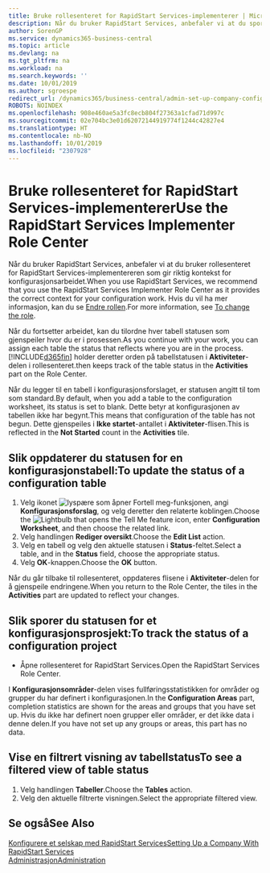 ```yaml
---
title: Bruke rollesenteret for RapidStart Services-implementerer | Microsoft-dokumentasjon
description: Når du bruker RapidStart Services, anbefaler vi at du sporer arbeidet og bruker rollesenteret for RapidStart Services-implementereren som gir riktig kontekst for konfigurasjonsarbeidet.
author: SorenGP
ms.service: dynamics365-business-central
ms.topic: article
ms.devlang: na
ms.tgt_pltfrm: na
ms.workload: na
ms.search.keywords: ''
ms.date: 10/01/2019
ms.author: sgroespe
redirect_url: /dynamics365/business-central/admin-set-up-company-configuration
ROBOTS: NOINDEX
ms.openlocfilehash: 908e460ae5a3fc8ecb804f27363a1cfad71d997c
ms.sourcegitcommit: 02e704bc3e01d62072144919774f1244c42827e4
ms.translationtype: HT
ms.contentlocale: nb-NO
ms.lasthandoff: 10/01/2019
ms.locfileid: "2307928"
---
```

# <a name="use-the-rapidstart-services-implementer-role-center"></a><span data-ttu-id="0618d-103">Bruke rollesenteret for RapidStart Services-implementerer</span><span class="sxs-lookup"><span data-stu-id="0618d-103">Use the RapidStart Services Implementer Role Center</span></span>
<span data-ttu-id="0618d-104">Når du bruker RapidStart Services, anbefaler vi at du bruker rollesenteret for RapidStart Services-implementereren som gir riktig kontekst for konfigurasjonsarbeidet.</span><span class="sxs-lookup"><span data-stu-id="0618d-104">When you use RapidStart Services, we recommend that you use the RapidStart Services Implementer Role Center as it provides the correct context for your configuration work.</span></span> <span data-ttu-id="0618d-105">Hvis du vil ha mer informasjon, kan du se [Endre rollen](ui-change-basic-settings.md#to-change-the-role).</span><span class="sxs-lookup"><span data-stu-id="0618d-105">For more information, see [To change the role](ui-change-basic-settings.md#to-change-the-role).</span></span>

<span data-ttu-id="0618d-106">Når du fortsetter arbeidet, kan du tilordne hver tabell statusen som gjenspeiler hvor du er i prosessen.</span><span class="sxs-lookup"><span data-stu-id="0618d-106">As you continue with your work, you can assign each table the status that reflects where you are in the process.</span></span> [!INCLUDE[d365fin](includes/d365fin_md.md)] <span data-ttu-id="0618d-107">holder deretter orden på tabellstatusen i **Aktiviteter**-delen i rollesenteret.</span><span class="sxs-lookup"><span data-stu-id="0618d-107">then keeps track of the table status in the **Activities** part on the Role Center.</span></span>  

<span data-ttu-id="0618d-108">Når du legger til en tabell i konfigurasjonsforslaget, er statusen angitt til tom som standard.</span><span class="sxs-lookup"><span data-stu-id="0618d-108">By default, when you add a table to the configuration worksheet, its status is set to blank.</span></span> <span data-ttu-id="0618d-109">Dette betyr at konfigurasjonen av tabellen ikke har begynt.</span><span class="sxs-lookup"><span data-stu-id="0618d-109">This means that configuration of the table has not begun.</span></span> <span data-ttu-id="0618d-110">Dette gjenspeiles i **Ikke startet**-antallet i **Aktiviteter**-flisen.</span><span class="sxs-lookup"><span data-stu-id="0618d-110">This is reflected in the **Not Started** count in the **Activities** tile.</span></span>  

## <a name="to-update-the-status-of-a-configuration-table"></a><span data-ttu-id="0618d-111">Slik oppdaterer du statusen for en konfigurasjonstabell:</span><span class="sxs-lookup"><span data-stu-id="0618d-111">To update the status of a configuration table</span></span>  
1.  <span data-ttu-id="0618d-112">Velg ikonet ![lyspære som åpner Fortell meg-funksjonen](media/ui-search/search_small.png "Fortell hva du vil gjøre"), angi **Konfigurasjonsforslag**, og velg deretter den relaterte koblingen.</span><span class="sxs-lookup"><span data-stu-id="0618d-112">Choose the ![Lightbulb that opens the Tell Me feature](media/ui-search/search_small.png "Tell me what you want to do") icon, enter **Configuration Worksheet**, and then choose the related link.</span></span>  
2.  <span data-ttu-id="0618d-113">Velg handlingen **Rediger oversikt**.</span><span class="sxs-lookup"><span data-stu-id="0618d-113">Choose the **Edit List** action.</span></span>  
3.  <span data-ttu-id="0618d-114">Velg en tabell og velg den aktuelle statusen i **Status**-feltet.</span><span class="sxs-lookup"><span data-stu-id="0618d-114">Select a table, and in the **Status** field, choose the appropriate status.</span></span>  
4.  <span data-ttu-id="0618d-115">Velg **OK**-knappen.</span><span class="sxs-lookup"><span data-stu-id="0618d-115">Choose the **OK** button.</span></span>  

<span data-ttu-id="0618d-116">Når du går tilbake til rollesenteret, oppdateres flisene i **Aktiviteter**-delen for å gjenspeile endringene.</span><span class="sxs-lookup"><span data-stu-id="0618d-116">When you return to the Role Center, the tiles in the **Activities** part are updated to reflect your changes.</span></span>  

## <a name="to-track-the-status-of-a-configuration-project"></a><span data-ttu-id="0618d-117">Slik sporer du statusen for et konfigurasjonsprosjekt:</span><span class="sxs-lookup"><span data-stu-id="0618d-117">To track the status of a configuration project</span></span>  
- <span data-ttu-id="0618d-118">Åpne rollesenteret for RapidStart Services.</span><span class="sxs-lookup"><span data-stu-id="0618d-118">Open the RapidStart Services Role Center.</span></span>  

<span data-ttu-id="0618d-119">I **Konfigurasjonsområder**-delen vises fullføringsstatistikken for områder og grupper du har definert i konfigurasjonen.</span><span class="sxs-lookup"><span data-stu-id="0618d-119">In the **Configuration Areas** part, completion statistics are shown for the areas and groups that you have set up.</span></span> <span data-ttu-id="0618d-120">Hvis du ikke har definert noen grupper eller områder, er det ikke data i denne delen.</span><span class="sxs-lookup"><span data-stu-id="0618d-120">If you have not set up any groups or areas, this part has no data.</span></span>  

## <a name="to-see-a-filtered-view-of-table-status"></a><span data-ttu-id="0618d-121">Vise en filtrert visning av tabellstatus</span><span class="sxs-lookup"><span data-stu-id="0618d-121">To see a filtered view of table status</span></span>  
1. <span data-ttu-id="0618d-122">Velg handlingen **Tabeller**.</span><span class="sxs-lookup"><span data-stu-id="0618d-122">Choose the **Tables** action.</span></span>  
2. <span data-ttu-id="0618d-123">Velg den aktuelle filtrerte visningen.</span><span class="sxs-lookup"><span data-stu-id="0618d-123">Select the appropriate filtered view.</span></span>  

## <a name="see-also"></a><span data-ttu-id="0618d-124">Se også</span><span class="sxs-lookup"><span data-stu-id="0618d-124">See Also</span></span>  
[<span data-ttu-id="0618d-125">Konfigurere et selskap med RapidStart Services</span><span class="sxs-lookup"><span data-stu-id="0618d-125">Setting Up a Company With RapidStart Services</span></span>](admin-set-up-a-company-with-rapidstart.md)  
[<span data-ttu-id="0618d-126">Administrasjon</span><span class="sxs-lookup"><span data-stu-id="0618d-126">Administration</span></span>](admin-setup-and-administration.md)
